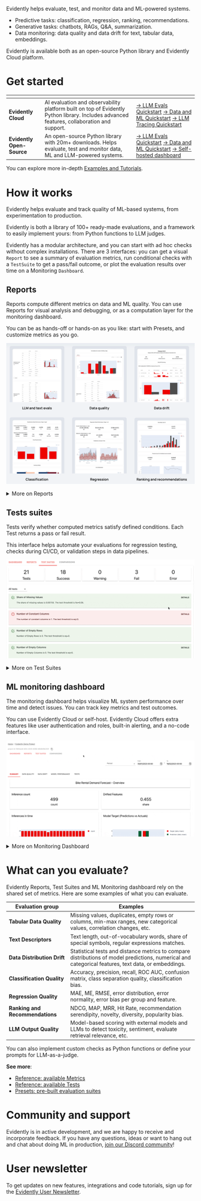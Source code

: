 Evidently helps evaluate, test, and monitor data and ML-powered systems.
* Predictive tasks: classification, regression, ranking, recommendations.
* Generative tasks: chatbots, RAGs, Q&A, summarization.
* Data monitoring: data quality and data drift for text, tabular data, embeddings.

Evidently is available both as an open-source Python library and Evidently Cloud platform.

# Get started

<table data-card-size="large" data-view="cards">
  <thead>
    <tr>
      <th></th>
      <th></th>
      <th></th>
    </tr>
  </thead>
  <tbody>
    <tr>
      <td>
        <strong>Evidently Cloud</strong>
      </td>
      <td>
        AI evaluation and observability platform built on top of Evidently Python library. Includes advanced features, collaboration and support.
      </td>
      <td>
        <a href="get-started/cloud_quickstart_llm.md">→ LLM Evals Quickstart</a>
        <a href="get-started/cloud_quickstart_tabular.md">→ Data and ML Quickstart</a>
        <a href="get-started/cloud_quickstart_tracing.md">→ LLM Tracing Quickstart</a>
      </td>
    </tr>
    <tr>
      <td>
        <strong>Evidently Open-Source</strong>
      </td>
      <td>
        An open-source Python library with 20m+ downloads. Helps evaluate, test and monitor data, ML and LLM-powered systems. 
      </td>
      <td>
        <a href="get-started/oss_quickstart_llm.md">→ LLM Evals Quickstart</a>
        <a href="get-started/oss_quickstart_tabular.md">→ Data and ML Quickstart</a>
        <a href="examples/tutorial-monitoring.md">→ Self-hosted dashboard</a>
      </td>
    </tr>
  </tbody>
</table>

You can explore more in-depth [Examples and Tutorials](examples/examples.md). 

# How it works 

Evidently helps evaluate and track quality of ML-based systems, from experimentation to production. 

Evidently is both a library of 100+ ready-made evaluations, and a framework to easily implement yours: from Python functions to LLM judges. 

Evidently has a modular architecture, and you can start with ad hoc checks without complex installations. There are 3 interfaces: you can get a visual `Report` to see a summary of evaluation metrics, run conditional checks with a `TestSuite` to get a pass/fail outcome, or plot the evaluation results over time on a Monitoring `Dashboard`.

## Reports

Reports compute different metrics on data and ML quality. You can use Reports for visual analysis and debugging, or as a computation layer for the monitoring dashboard. 

You can be as hands-off or hands-on as you like: start with Presets, and customize metrics as you go.

![](.gitbook/assets/main/reports-min.png)

<details>

<summary>More on Reports</summary>

* You can pass a single dataset or two for **side-by-side comparison**. 
  * Pass data as a CSV, pandas or Spark dataframe.
* You can get **pre-built Reports** with [Presets](presets/all-presets.md), or combine [individual Metrics](reference/all-metrics.md).
* You can use Reports as a **standalone tool**:
  * For exploration and debugging: view results in Python or export as HTML.
  * As a computation layer: export results to Python dictionary, JSON or dataframe.
  * For documentation: add text comments and save Model Card.   
* You can also use Reports as a **component of ML Monitoring system**:
  * Compute Reports on a cadence over live data and save as JSON snapshots.
  * Visualize results from multiple Reports over time on the Monitoring Dashboard.
  * Configure alerts when metrics are out of bounds.

**Docs**:
* [Reference: available Metrics](reference/all-metrics.md)
* [User guide: how to get Reports](tests-and-reports/get-reports.md) 
</details>

## Tests suites 

Tests verify whether computed metrics satisfy defined conditions. Each Test returns a pass or fail result. 

This interface helps automate your evaluations for regression testing, checks during CI/CD, or validation steps in data pipelines. 
 
![](.gitbook/assets/main/tests.gif)

<details>

<summary>More on Test Suites</summary>

* You can set Test conditions manually or **auto-generate conditions** from a reference dataset. 
* You can get **pre-built Test Suites** with [Presets](presets/all-presets.md), or combine [individual Tests](reference/all-tests.md).
* You can see Test results in a visual report or get a JSON or Python export.
* You can use Test Suites as a **standalone tool**:
  * Regression testing during experimentation.
  * Automated CI/CD checks after you get new labeled data or update models.
  * Pipeline testing: add a validation step to your data pipelines.   
* You can also use Test Suites as a **component of ML Monitoring system**:
  * Run automated Test Suites and save results as JSON snapshots.
  * Show test outcomes and metrics metrics on the Monitoring Dashboard. 
  * Configure alerts on failed Tests.

**Docs**:
* [Reference: available Tests](reference/all-tests.md)
* [User guide: how to generate Tests](tests-and-reports/run-tests.md) 
</details>


## ML monitoring dashboard

The monitoring dashboard helps visualize ML system performance over time and detect issues. You can track key metrics and test outcomes. 

You can use Evidently Cloud or self-host. Evidently Cloud offers extra features like user authentication and roles, built-in alerting, and a no-code interface. 
 
![](.gitbook/assets/main/dashboard.gif)

<details>

<summary>More on Monitoring Dashboard</summary>

* You save Reports or Test Suites as JSON snapshots. The monitoring dashboard runs over these evaluation results as a data source.
* You can create custom combinations of Panels and choose what exactly to plot. 
* You can get dashboards as code for version control and reproducibility. 
* You can send data in near real-time using a Collector service or in batches. 
* For Evidently Cloud: send alerts to Slack, Discord, and email. 
* For Evidently Cloud: get pre-built Tabs and manage everything in the UI. 

**Docs**:
* [Monitoring user guide](monitoring/monitoring_overview.md)
</details>

# What can you evaluate?
Evidently Reports, Test Suites and ML Monitoring dashboard rely on the shared set of metrics. Here are some examples of what you can evaluate.

| Evaluation group | Examples |
|------|------|
| **Tabular Data Quality** | Missing values, duplicates, empty rows or columns, min-max ranges, new categorical values, correlation changes, etc. |
| **Text Descriptors** | Text length, out-of-vocabulary words, share of special symbols, regular expressions matches. |
| **Data Distribution Drift** | Statistical tests and distance metrics to compare distributions of model predictions, numerical and categorical features, text data, or embeddings. |
| **Classification Quality** | Accuracy, precision, recall, ROC AUC, confusion matrix, class separation quality, classification bias. |
| **Regression Quality** | MAE, ME, RMSE, error distribution, error normality, error bias per group and feature. |
| **Ranking and Recommendations** | NDCG, MAP, MRR, Hit Rate, recommendation serendipity, novelty, diversity, popularity bias. |
| **LLM Output Quality** | Model-based scoring with external models and LLMs to detect toxicity, sentiment, evaluate retrieval relevance, etc. |

You can also implement custom checks as Python functions or define your prompts for LLM-as-a-judge.

**See more**:
* [Reference: available Metrics](reference/all-metrics.md)
* [Reference: available Tests](reference/all-tests.md)
* [Presets: pre-built evaluation suites](presets/all-presets.md)

# Community and support 

Evidently is in active development, and we are happy to receive and incorporate feedback. If you have any questions, ideas or want to hang out and chat about doing ML in production, [join our Discord community](https://discord.com/invite/xZjKRaNp8b)!

# User newsletter

To get updates on new features, integrations and code tutorials, sign up for the [Evidently User Newsletter](https://www.evidentlyai.com/user-newsletter). 
